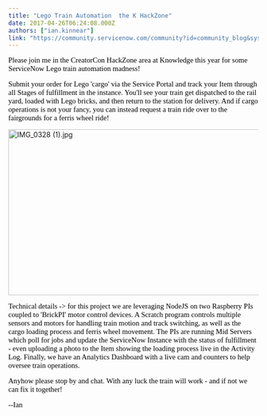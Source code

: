 ```yaml
---
title: "Lego Train Automation  the K HackZone"
date: 2017-04-26T06:24:08.000Z
authors: ["ian.kinnear"]
link: "https://community.servicenow.com/community?id=community_blog&sys_id=9f3d6ee5dbd0dbc01dcaf3231f961928"
---
```

<p><span style="color: #000000; font-family: Calibri; font-size: 14.6667px;">Please join me in the CreatorCon HackZone area at Knowledge this year for some ServiceNow Lego train automation madness!</span></p><p></p><p><span style="color: #000000; font-size: 14.6667px; font-family: Calibri;">Submit your order for Lego 'cargo' via the Service Portal and track your Item through all Stages of fulfillment in the instance. You'll see your train get dispatched to the rail yard, loaded with Lego bricks, and then return to the station for delivery. And if cargo operations is not your fancy, you can instead request a train ride over to the fairgrounds for a ferris wheel ride!</span></p><p></p><p><img   alt="IMG_0328 (1).jpg" class="image-1 jive-image" src="0c40a84adb9057041dcaf3231f961919.iix" style="width: 620px; height: 333px;"/></p><p></p><p><span style="color: #000000; font-family: Calibri; font-size: 14.6667px;">Technical details -&gt; for this project we are leveraging NodeJS on two Raspberry PIs coupled to 'BrickPI' motor control devices. A Scratch program controls multiple sensors and motors for handling train motion and track switching, as well as the cargo loading process and ferris wheel movement. The PIs are running Mid Servers which poll for jobs and update the ServiceNow Instance with the status of fulfillment - even uploading a photo to the Item showing the loading process live in the Activity Log. Finally, we have an Analytics Dashboard with a live cam and counters to help oversee train operations.</span></p><p></p><p><span style="color: #000000; font-family: Calibri; font-size: 14.6667px;">Anyhow please stop by and chat. With any luck the train will work - and if not we can fix it together!</span></p><p></p><p><span style="color: #000000; font-family: Calibri; font-size: 14.6667px;">--Ian</span></p>
